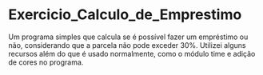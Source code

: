 # Exercicio_Calculo_de_Emprestimo
 Um programa simples que calcula se é possível fazer um empréstimo ou não, considerando que a parcela não pode exceder 30%. Utilizei alguns recursos além do que é usado normalmente, como o módulo time e adição de cores no programa.
